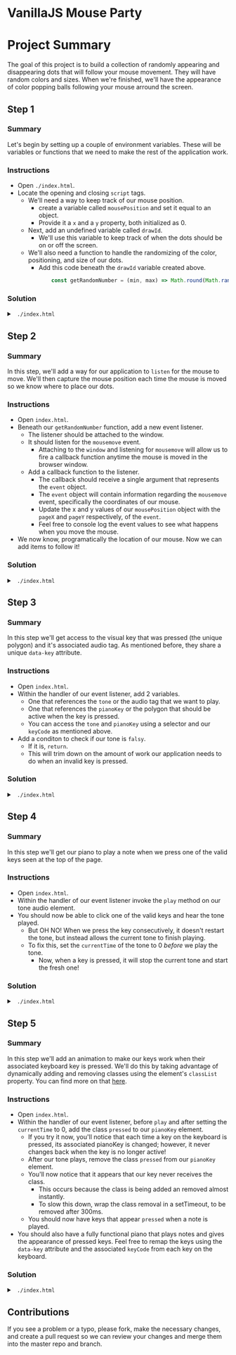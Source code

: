 # VanillaJS Mouse Party

# Project Summary

The goal of this project is to build a collection of randomly appearing and disappearing dots that will follow your mouse movement. They will have random colors and sizes. When we're finished, we'll have the appearance of color popping balls following your mouse arround the screen.
## Step 1

### Summary

Let's begin by setting up a couple of environment variables. These will be variables or functions that we need to make the rest of the application work.

### Instructions

* Open `./index.html`.
* Locate the opening and closing `script` tags.
    * We'll need a way to keep track of our mouse position.
        * create a variable called `mousePosition` and set it equal to an object.
        * Provide it a `x` and a `y` property, both initialized as 0.
    * Next, add an undefined variable called `drawId`.
        * We'll use this variable to keep track of when the dots should be on or off the screen.
    * We'll also need a function to handle the randomizing of the color, positioning, and size of our dots.
        * Add this code beneath the `drawId` variable created above.
            ```js
                const getRandomNumber = (min, max) => Math.round(Math.random() * (max - min + 1)) + min;
            ```

### Solution

<details>

<summary> <code> ./index.html </code> </summary>

```js
const mousePosition = {};
let drawId;

const getRandomNumber = (min, max) => Math.round(Math.random() * (max - min + 1)) + min;

```

</details>

## Step 2

### Summary

In this step, we'll add a way for our application to `listen` for the mouse to move. We'll then capture the mouse position each time the mouse is moved so we know where to place our dots.

### Instructions

* Open `index.html`.
* Beneath our `getRandomNumber` function, add a new event listener.
    * The listener should be attached to the window.
    * It should listen for the `mousemove` event.
        * Attaching to the `window` and listening for `mousemove` will allow us to fire a callback function anytime the mouse is moved in the browser window.
    * Add a callback function to the listener.
        * The callback should receive a single argument that represents the `event` object.
        * The `event` object will contain information regarding the `mousemove` event, specifically the coordinates of our mouse.
        * Update the x and y values of our `mousePosition` object with the `pageX` and `pageY` respectively, of the `event`.
        * Feel free to console log the event values to see what happens when you move the mouse.
* We now know, programatically the location of our mouse. Now we can add items to follow it!

### Solution

<details>

<summary> <code> ./index.html </code> </summary>

```js
const mousePosition = {};
    let drawId;

    const getRandomNumber = (min, max) => Math.round(Math.random() * (max - min + 1)) + min;

    window.addEventListener('mousemove', e => {
        mousePosition.x = e.pageX;
        mousePosition.y = e.pageY;
    });

```

</details>

## Step 3

### Summary

In this step we'll get access to the visual key that was pressed (the unique polygon) and it's associated audio tag. As mentioned before, they share a unique `data-key` attribute.

### Instructions

* Open `index.html`.
* Within the handler of our event listener, add 2 variables.
    * One that references the `tone` or the audio tag that we want to play.
    * One that references the `pianoKey` or the polygon that should be active when the key is pressed.
    * You can access the `tone` and `pianoKey` using a selector and our `keyCode` as mentioned above.
* Add a conditon to check if our tone is `falsy`.
    * If it is, `return`.
    * This will trim down on the amount of work our application needs to do when an invalid key is pressed.

### Solution

<details>

<summary> <code> ./index.html </code> </summary>

```js
window.addEventListener('keypress', (e) => {
    const tone = document.querySelector(`audio[data-key="${e.keyCode}"]`);
    if (!tone) return;
    const pianoKey = document.querySelector(`.pianoKey[data-key="${e.keyCode}"]`);
});
```

</details>

## Step 4

### Summary

In this step we'll get our piano to play a note when we press one of the valid keys seen at the top of the page.

### Instructions

* Open `index.html`.
* Within the handler of our event listener invoke the `play` method on our tone audio element.
* You should now be able to click one of the valid keys and hear the tone played.
    * But OH NO! When we press the key consecutively, it doesn't restart the tone, but instead allows the current tone to finish playing.
    * To fix this, set the `currentTime` of the tone to 0 *before* we play the tone.
        * Now, when a key is pressed, it will stop the current tone and start the fresh one!

### Solution

<details>

<summary> <code> ./index.html </code> </summary>

```js
window.addEventListener('keypress', (e) => {
    const tone = document.querySelector(`audio[data-key="${e.keyCode}"]`);
    if (!tone) return;
    const pianoKey = document.querySelector(`.pianoKey[data-key="${e.keyCode}"]`);
    tone.currentTime = 0;
    tone.play();
});
```

</details>

## Step 5

### Summary

In this step we'll add an animation to make our keys work when their associated keyboard key is pressed. We'll do this by taking advantage of dynamically adding and removing classes using the element's `classList` property. You can find more on that <a href="https://www.w3schools.com/jsref/prop_element_classlist.asp">here</a>.

### Instructions

* Open `index.html`.
* Within the handler of our event listener, before `play` and after setting the `currentTime` to 0, add the class `pressed` to our `pianoKey` element.
    * If you try it now, you'll notice that each time a key on the keyboard is pressed, its associated pianoKey is changed; however, it never changes back when the key is no longer active!
    * After our tone plays, remove the class `pressed` from our `pianoKey` element.
    * You'll now notice that it appears that our key never receives the class.
        * This occurs because the class is being added an removed almost instantly.
        * To slow this down, wrap the class removal in a setTimeout, to be removed after 300ms.
    * You should now have keys that appear `pressed` when a note is played.
* You should also have a fully functional piano that plays notes and gives the appearance of pressed keys. Feel free to remap the keys using the `data-key` attribute and the associated `keyCode` from each key on the keyboard.
### Solution

<details>

<summary> <code> ./index.html </code> </summary>

```js
window.addEventListener('keypress', (e) => {
    const tone = document.querySelector(`audio[data-key="${e.keyCode}"]`);
    if (!tone) return;
    const pianoKey = document.querySelector(`.pianoKey[data-key="${e.keyCode}"]`);
    tone.currentTime = 0;
    pianoKey.classList.add('pressed');
    tone.play();
    setTimeout(() => pianoKey.classList.remove('pressed'), 300);
});
```

</details>

## Contributions

If you see a problem or a typo, please fork, make the necessary changes, and create a pull request so we can review your changes and merge them into the master repo and branch.
